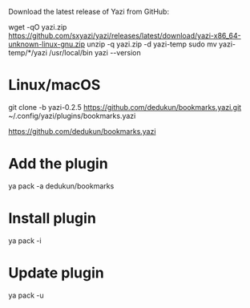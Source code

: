 Download the latest release of Yazi from GitHub:

wget -qO yazi.zip https://github.com/sxyazi/yazi/releases/latest/download/yazi-x86_64-unknown-linux-gnu.zip
unzip -q yazi.zip -d yazi-temp
sudo mv yazi-temp/*/yazi /usr/local/bin
yazi --version

# Linux/macOS
git clone -b yazi-0.2.5 https://github.com/dedukun/bookmarks.yazi.git ~/.config/yazi/plugins/bookmarks.yazi

https://github.com/dedukun/bookmarks.yazi

# Add the plugin
ya pack -a dedukun/bookmarks

# Install plugin
ya pack -i

# Update plugin
ya pack -u
